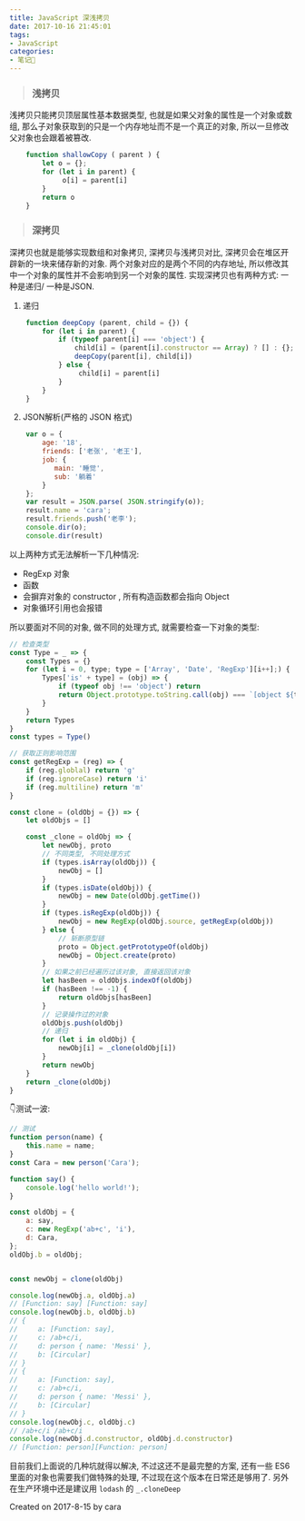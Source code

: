 ```yaml
---
title: JavaScript 深浅拷贝
date: 2017-10-16 21:45:01
tags:
- JavaScript
categories:
- 笔记📒
---
```


> ### 浅拷贝
浅拷贝只能拷贝顶层属性基本数据类型, 也就是如果父对象的属性是一个对象或数组, 那么子对象获取到的只是一个内存地址而不是一个真正的对象, 所以一旦修改父对象也会跟着被篡改.

```javascript
    function shallowCopy ( parent ) {
        let o = {};
        for (let i in parent) {
             o[i] = parent[i]
        }
        return o
    }
```

> ### 深拷贝
深拷贝也就是能够实现数组和对象拷贝, 深拷贝与浅拷贝对比, 深拷贝会在堆区开辟新的一块来储存新的对象. 两个对象对应的是两个不同的内存地址, 所以修改其中一个对象的属性并不会影响到另一个对象的属性. 实现深拷贝也有两种方式: 一种是递归/ 一种是JSON.

1. 递归
```javascript
    function deepCopy (parent, child = {}) {
        for (let i in parent) {
            if (typeof parent[i] === 'object') {
                child[i] = (parent[i].constructor == Array) ? [] : {};
                deepCopy(parent[i], child[i])
            } else {
                 child[i] = parent[i]
            }
        }
    }
```

2. JSON解析(严格的 JSON 格式)
```javascript
    var o = {
        age: '18',
        friends: ['老张', '老王'],
        job: {
           main: '睡觉',
           sub: '躺着'
        }
    };
    var result = JSON.parse( JSON.stringify(o));
    result.name = 'cara';
    result.friends.push('老李');
    console.dir(o);
    console.dir(result)
```

以上两种方式无法解析一下几种情况:
- RegExp 对象
- 函数
- 会摒弃对象的 constructor , 所有构造函数都会指向 Object
- 对象循环引用也会报错

所以要面对不同的对象, 做不同的处理方式, 就需要检查一下对象的类型:

```js
// 检查类型
const Type = _ => {
    const Types = {}
    for (let i = 0, type; type = ['Array', 'Date', 'RegExp'][i++];) {
        Types['is' + type] = (obj) => {
            if (typeof obj !== 'object') return
            return Object.prototype.toString.call(obj) === `[object ${type}]`
        }
    }
    return Types
}
const types = Type()

// 获取正则影响范围
const getRegExp = (reg) => {
    if (reg.globlal) return 'g'
    if (reg.ignoreCase) return 'i'
    if (reg.multiline) return 'm'
}

const clone = (oldObj = {}) => {
    let oldObjs = []

    const _clone = oldObj => {
        let newObj, proto
        // 不同类型, 不同处理方式
        if (types.isArray(oldObj)) {
            newObj = []
        }
        if (types.isDate(oldObj)) {
            newObj = new Date(oldObj.getTime())
        }
        if (types.isRegExp(oldObj)) {
            newObj = new RegExp(oldObj.source, getRegExp(oldObj))
        } else {
            // 斩断原型链
            proto = Object.getPrototypeOf(oldObj)
            newObj = Object.create(proto)
        }
        // 如果之前已经遍历过该对象, 直接返回该对象
        let hasBeen = oldObjs.indexOf(oldObj)
        if (hasBeen !== -1) {
            return oldObjs[hasBeen]
        }
        // 记录操作过的对象
        oldObjs.push(oldObj)
        // 递归
        for (let i in oldObj) {
            newObj[i] = _clone(oldObj[i])
        }
        return newObj
    }
    return _clone(oldObj)
}
```

👇测试一波:
```js
// 测试
function person(name) {
    this.name = name;
}
const Cara = new person('Cara');

function say() {
    console.log('hello world!');
}

const oldObj = {
    a: say,
    c: new RegExp('ab+c', 'i'),
    d: Cara,
};
oldObj.b = oldObj;


const newObj = clone(oldObj)

console.log(newObj.a, oldObj.a) 
// [Function: say] [Function: say]
console.log(newObj.b, oldObj.b)
// { 
//     a: [Function: say], 
//     c: /ab+c/i, 
//     d: person { name: 'Messi' }, 
//     b: [Circular] 
// } 
// { 
//     a: [Function: say], 
//     c: /ab+c/i, 
//     d: person { name: 'Messi' }, 
//     b: [Circular] 
// }
console.log(newObj.c, oldObj.c)
// /ab+c/i /ab+c/i
console.log(newObj.d.constructor, oldObj.d.constructor)
// [Function: person][Function: person] 
```
目前我们上面说的几种坑就得以解决, 不过这还不是最完整的方案, 还有一些 ES6 里面的对象也需要我们做特殊的处理, 不过现在这个版本在日常还是够用了. 另外在生产环境中还是建议用 `lodash` 的 `_.cloneDeep`

Created on 2017-8-15 by cara